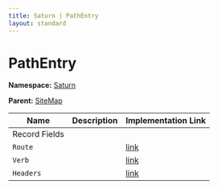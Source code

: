 ```yaml
---
title: Saturn | PathEntry
layout: standard
---
```


# PathEntry

**Namespace:** [Saturn](./saturn.html)

**Parent:** [SiteMap](./saturn-sitemap.html)

| Name          | Description | Implementation Link                                                                            |
|---------------|-------------|------------------------------------------------------------------------------------------------|
| Record Fields |             |                                                                                                |
| `Route`       |             | [link](https://github.com/SaturnFramework/Saturn/tree/master/src/Saturn/Diagnostics.fs#L14-14) |
| `Verb`        |             | [link](https://github.com/SaturnFramework/Saturn/tree/master/src/Saturn/Diagnostics.fs#L15-15) |
| `Headers`     |             | [link](https://github.com/SaturnFramework/Saturn/tree/master/src/Saturn/Diagnostics.fs#L16-16) |

